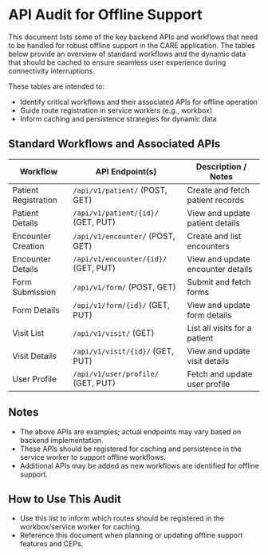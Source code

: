 # API Audit for Offline Support

This document lists some of the key backend APIs and workflows that need to be handled for robust offline support in the CARE application. The tables below provide an overview of standard workflows and the dynamic data that should be cached to ensure seamless user experience during connectivity interruptions.

These tables are intended to:
- Identify critical workflows and their associated APIs for offline operation
- Guide route registration in service workers (e.g., workbox)
- Inform caching and persistence strategies for dynamic data

## Standard Workflows and Associated APIs

| Workflow                | API Endpoint(s)                        | Description / Notes                                 |
|-------------------------|-----------------------------------------|-----------------------------------------------------|
| Patient Registration    | `/api/v1/patient/` (POST, GET)          | Create and fetch patient records                    |
| Patient Details         | `/api/v1/patient/{id}/` (GET, PUT)      | View and update patient details                     |
| Encounter Creation      | `/api/v1/encounter/` (POST, GET)        | Create and list encounters                          |
| Encounter Details       | `/api/v1/encounter/{id}/` (GET, PUT)    | View and update encounter details                   |
| Form Submission         | `/api/v1/form/` (POST, GET)             | Submit and fetch forms                              |
| Form Details            | `/api/v1/form/{id}/` (GET, PUT)         | View and update form details                        |
| Visit List              | `/api/v1/visit/` (GET)                  | List all visits for a patient                       |
| Visit Details           | `/api/v1/visit/{id}/` (GET, PUT)        | View and update visit details                       |
| User Profile            | `/api/v1/user/profile/` (GET, PUT)      | Fetch and update user profile                       |

## Notes
- The above APIs are examples; actual endpoints may vary based on backend implementation.
- These APIs should be registered for caching and persistence in the service worker to support offline workflows.
- Additional APIs may be added as new workflows are identified for offline support.

## How to Use This Audit
- Use this list to inform which routes should be registered in the workbox/service worker for caching.
- Reference this document when planning or updating offline support features and CEPs. 